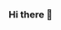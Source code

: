 ### Hi there 👋

<!--
**stephen-jr/stephen-jr** is a ✨ _special_ ✨ repository because its `README.md` (this file) appears on your GitHub profile.

Here are some ideas to get you started:

- 🔭 I’m currently working on ... Several php and Javasccript Projects
- 🌱 I’m currently learning ... Laravel
- 👯 I’m looking to collaborate on ... All things Python Backend
- 🤔 I’m looking for help with ... AWS😫
- 💬 Ask me about ... Keanu Reeves
- 📫 How to reach me: ... Mail(mailto:stephen24jnr@gmail.com)
- 😄 Pronouns: ...
- ⚡ Fun fact: ... I love playing FiFA
-->
